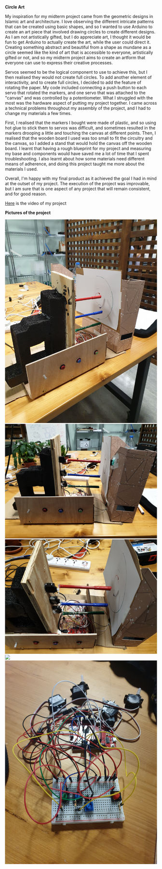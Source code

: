 **Circle Art**

My inspiration for my midterm project came from the geometric designs in Islamic art and architecture. I love observing the different intricate patterns that can be created using basic shapes, and so I wanted to use Arduino to create an art piece that involved drawing circles to create different designs. As I am not artistically gifted, but I do appreciate art, I thought it would be fun to get Arduino to actually create the art, while the user could direct it. Creating something abstract and beautiful from a shape as mundane as a circle seemed like the kind of art that is accessible to everyone, artistically gifted or not, and so my midterm project aims to create an artform that everyone can use to express their creative processes.

Servos seemed to be the logical component to use to achieve this, but I then realised they would not create full circles. To add another element of interactivity, and to create full circles, I decided to add the feature of rotating the paper. My code included connecting a push button to each servo that rotated the markers, and one servo that was attached to the "canvas" and was controlled by a potentiometer. What I struggled with the most was the hardware aspect of putting my project together. I came across a technical problems throughout my assembly of the project, and I had to change my materials a few times. 

First, I realised that the markers I bought were made of plastic, and so using hot glue to stick them to servos was difficult, and sometimes resulted in the markers drooping a little and touching the canvas at different points. Then, I realised that the wooden board I used was too small to fit the circuitry and the canvas, so I added a stand that would hold the canvas off the wooden board. I learnt that having a rough blueprint for my project and measuring my base and components would have saved me a lot of time that I spent troubleshooting. I also learnt about how some materials need different means of adherence, and doing this project taught me more about the materials I used. 

Overall, I'm happy with my final product as it achieved the goal I had in mind at the outset of my project. The execution of the project was improvable, but I am sure that is one aspect of any project that will remain consistent, and for good reason. 

[Here](https://vimeo.com/395895054) is the video of my project 

**Pictures of the project**

![](total.jpg)
![](front.jpg)
![](up.jpg)
![](closeup.jpg)
![](breadboardproto.jpg)
